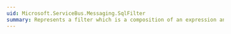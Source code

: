 ```yaml
---
uid: Microsoft.ServiceBus.Messaging.SqlFilter
summary: Represents a filter which is a composition of an expression and an action that is executed in the publish/subscribe pipeline. For information about SQLFilter syntax, see [SQLFilter syntax](https://docs.microsoft.com/azure/service-bus-messaging/service-bus-messaging-sql-filter).
---
```


